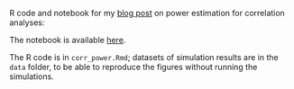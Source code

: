 R code and notebook for my [blog post](https://garstats.wordpress.com/2018/06/29/corrpower/) on power estimation for correlation analyses:

The notebook is available [here](docs/corr_power.md).

The R code is in `corr_power.Rmd`; datasets of simulation results are in the `data` folder, to be able to reproduce the figures without running the simulations.

